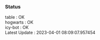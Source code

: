 ### Status


table : OK  
hogwarts : OK  
icy-bot : OK  
Latest Update : 2023-04-01 08:09:07.957454

